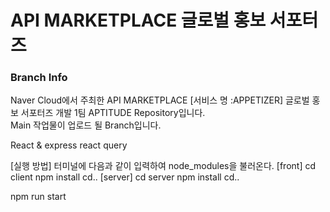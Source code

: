 # API MARKETPLACE 글로벌 홍보 서포터즈

### Branch Info
Naver Cloud에서 주최한 API MARKETPLACE [서비스 명 :APPETIZER] 글로벌 홍보 서포터즈 개발 1팀 APTITUDE Repository입니다. <br/>
Main 작업물이 업로드 될 Branch입니다.

React & express
react query



[실행 방법]
터미널에 다음과 같이 입력하여 node_modules을 불러온다.
[front]
cd client
npm install
cd..
[server]
cd server
npm install
cd..

npm run start